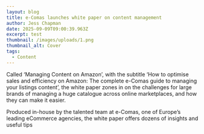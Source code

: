 ```yaml
---
layout: blog
title: e-Comas launches white paper on content management
author: Jess Chapman
date: 2025-09-09T09:00:39.963Z
excerpt: test
thumbnail: /images/uploads/1.png
thumbnail_alt: Cover
tags:
  - Content
---
```

<!--StartFragment-->

Called ‘Managing Content on Amazon’, with the subtitle ‘How to optimise sales and efficiency on Amazon: The complete e-Comas guide to managing your listings content’, the white paper zones in on the challenges for large brands of managing a huge catalogue across online marketplaces, and how they can make it easier.

Produced in-house by the talented team at e-Comas, one of Europe’s leading eCommerce agencies, the white paper offers dozens of insights and useful tips



<!--EndFragment-->